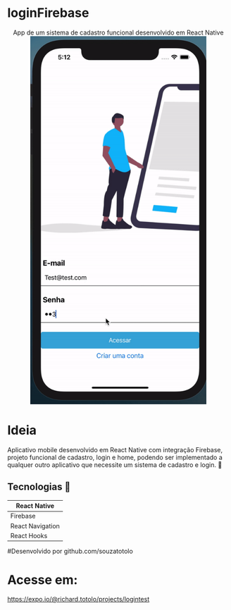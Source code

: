 # loginFirebase
<div align="center">
App de um sistema de cadastro funcional desenvolvido em React Native 

<img alt="login" src="src/assets/loginGif.gif" width="400px" />
</div>

# Ideia

Aplicativo mobile desenvolvido em React Native com integração Firebase, projeto funcional de cadastro, login e home, podendo ser implementado a qualquer outro aplicativo que necessite um sistema de cadastro e login. :busts_in_silhouette:

## Tecnologias :iphone:

<table>
<thead>
<th>React Native </th>
</thead>
<tr>
<td>Firebase</td>
</tr>
<tr>
<td>React Navigation</td>
</tr>
 <tr>
<td>React Hooks</td>
</tr>
</table>

#Desenvolvido por github.com/souzatotolo

# Acesse em:

https://expo.io/@richard.totolo/projects/logintest

